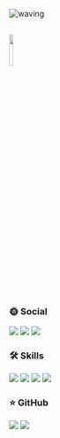 ![waving](https://capsule-render.vercel.app/api?type=waving&height=130&&fontAlign=80&fontAlignY=40&color=gradient)

## <img src="https://raw.githubusercontent.com/Tarikul-Islam-Anik/Animated-Fluent-Emojis/master/Emojis/Animals/Rabbit Face.png" width="12%">

### 🌞 Social
<a href="mailto:redzisu@gmail.com"><img src="https://img.shields.io/badge/redzisu@gmail.com-EA4335?style=flat-square&logo=Gmail&logoColor=white"></a>
<img src="https://img.shields.io/badge/@redzisu-E4405F?style=flat-square&logo=instagram&logoColor=white"></a>
<a href="https://velog.io/@redzisu/posts"><img src="https://img.shields.io/badge/Velog-20C997?style=flat-square&logo=Velog&logoColor=white"></a>

### 🛠️ Skills
<img src="https://img.shields.io/badge/Java-ED8B00?style=flat-square&logo=openjdk&logoColor=white"></img>
<img src="https://img.shields.io/badge/Spring-6DB33F?style=flat-square&logo=spring&logoColor=white"></img>
<img src="https://img.shields.io/badge/JavaScript-F7DF1E?style=flat-square&logo=JavaScript&logoColor=white"></img>
<img src="https://img.shields.io/badge/WebSquare5-294B81?style=flat-square&logo=Websquare&logoColor=white"></img>


### ⭐ GitHub
![](http://github-profile-summary-cards.vercel.app/api/cards/stats?username=redzisu&theme=swift)
![](http://github-profile-summary-cards.vercel.app/api/cards/productive-time?username=redzisu&theme=swift&utcOffset=8)
